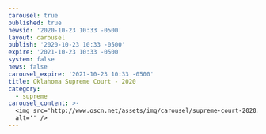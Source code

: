 ```yaml
---
carousel: true
published: true
newsid: '2020-10-23 10:33 -0500'
layout: carousel
publish: '2020-10-23 10:33 -0500'
expire: '2021-10-23 10:33 -0500'
system: false
news: false
carousel_expire: '2021-10-23 10:33 -0500'
title: Oklahoma Supreme Court - 2020
category:
  - supreme
carousel_content: >-
  <img src='http://www.oscn.net/assets/img/carousel/supreme-court-2020.jpg'
  alt='' />
---
```


